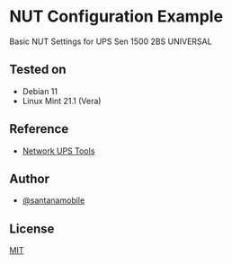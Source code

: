 # NUT Configuration Example

Basic NUT Settings for UPS Sen 1500 2BS UNIVERSAL

## Tested on

- Debian 11
- Linux Mint 21.1 (Vera)

## Reference

- [Network UPS Tools](https://networkupstools.org/index.html)

## Author

- [@santanamobile](https://www.github.com/santanamobile)

## License

[MIT](https://choosealicense.com/licenses/mit/)

